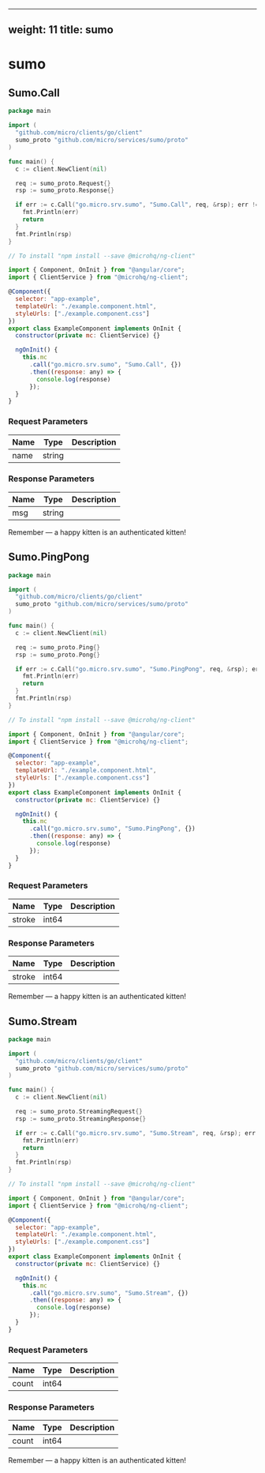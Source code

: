 
---
weight: 11
title: sumo
---

# sumo


## Sumo.Call

```go
package main

import (
  "github.com/micro/clients/go/client"
  sumo_proto "github.com/micro/services/sumo/proto"
)

func main() {
  c := client.NewClient(nil)

  req := sumo_proto.Request{}
  rsp := sumo_proto.Response{}

  if err := c.Call("go.micro.srv.sumo", "Sumo.Call", req, &rsp); err != nil {
    fmt.Println(err)
    return
  }
  fmt.Println(rsp)
}
```

```javascript
// To install "npm install --save @microhq/ng-client"

import { Component, OnInit } from "@angular/core";
import { ClientService } from "@microhq/ng-client";

@Component({
  selector: "app-example",
  templateUrl: "./example.component.html",
  styleUrls: ["./example.component.css"]
})
export class ExampleComponent implements OnInit {
  constructor(private mc: ClientService) {}

  ngOnInit() {
    this.mc
      .call("go.micro.srv.sumo", "Sumo.Call", {})
      .then((response: any) => {
        console.log(response)
      });
  }
}
```




### Request Parameters

Name |  Type | Description
--------- | --------- | ---------
name | string | 


### Response Parameters

Name |  Type | Description
--------- | --------- | ---------
msg | string | 



<aside class="success">
Remember — a happy kitten is an authenticated kitten!
</aside>

## Sumo.PingPong

```go
package main

import (
  "github.com/micro/clients/go/client"
  sumo_proto "github.com/micro/services/sumo/proto"
)

func main() {
  c := client.NewClient(nil)

  req := sumo_proto.Ping{}
  rsp := sumo_proto.Pong{}

  if err := c.Call("go.micro.srv.sumo", "Sumo.PingPong", req, &rsp); err != nil {
    fmt.Println(err)
    return
  }
  fmt.Println(rsp)
}
```

```javascript
// To install "npm install --save @microhq/ng-client"

import { Component, OnInit } from "@angular/core";
import { ClientService } from "@microhq/ng-client";

@Component({
  selector: "app-example",
  templateUrl: "./example.component.html",
  styleUrls: ["./example.component.css"]
})
export class ExampleComponent implements OnInit {
  constructor(private mc: ClientService) {}

  ngOnInit() {
    this.mc
      .call("go.micro.srv.sumo", "Sumo.PingPong", {})
      .then((response: any) => {
        console.log(response)
      });
  }
}
```




### Request Parameters

Name |  Type | Description
--------- | --------- | ---------
stroke | int64 | 


### Response Parameters

Name |  Type | Description
--------- | --------- | ---------
stroke | int64 | 



<aside class="success">
Remember — a happy kitten is an authenticated kitten!
</aside>

## Sumo.Stream

```go
package main

import (
  "github.com/micro/clients/go/client"
  sumo_proto "github.com/micro/services/sumo/proto"
)

func main() {
  c := client.NewClient(nil)

  req := sumo_proto.StreamingRequest{}
  rsp := sumo_proto.StreamingResponse{}

  if err := c.Call("go.micro.srv.sumo", "Sumo.Stream", req, &rsp); err != nil {
    fmt.Println(err)
    return
  }
  fmt.Println(rsp)
}
```

```javascript
// To install "npm install --save @microhq/ng-client"

import { Component, OnInit } from "@angular/core";
import { ClientService } from "@microhq/ng-client";

@Component({
  selector: "app-example",
  templateUrl: "./example.component.html",
  styleUrls: ["./example.component.css"]
})
export class ExampleComponent implements OnInit {
  constructor(private mc: ClientService) {}

  ngOnInit() {
    this.mc
      .call("go.micro.srv.sumo", "Sumo.Stream", {})
      .then((response: any) => {
        console.log(response)
      });
  }
}
```




### Request Parameters

Name |  Type | Description
--------- | --------- | ---------
count | int64 | 


### Response Parameters

Name |  Type | Description
--------- | --------- | ---------
count | int64 | 



<aside class="success">
Remember — a happy kitten is an authenticated kitten!
</aside>

